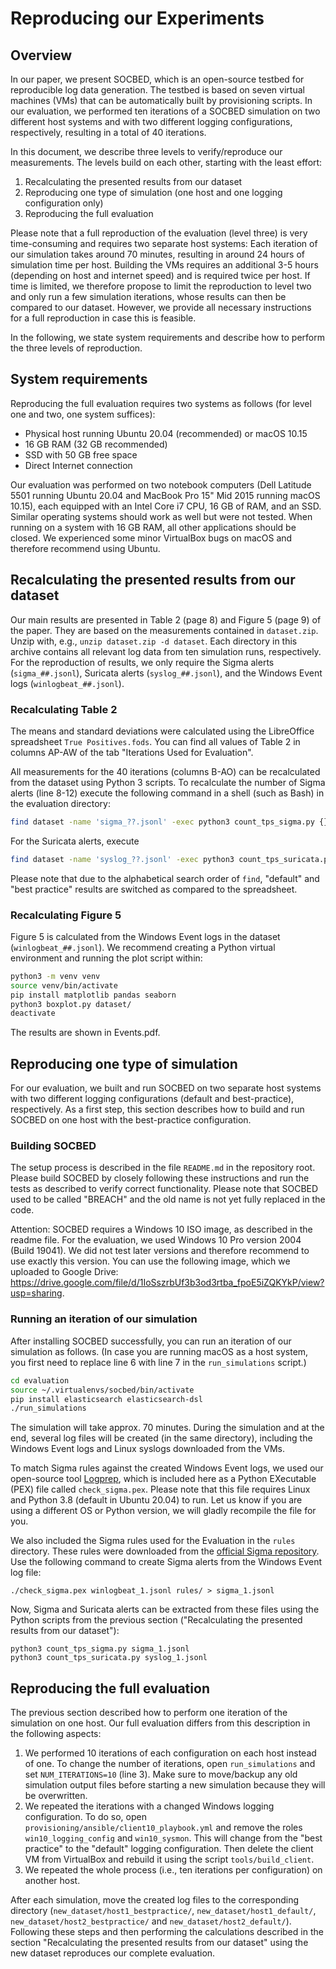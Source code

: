 # Reproducing our Experiments

## Overview

In our paper, we present SOCBED, which is an open-source testbed for reproducible log data generation.
The testbed is based on seven virtual machines (VMs) that can be automatically built by provisioning scripts.
In our evaluation, we performed ten iterations of a SOCBED simulation on two different host systems and with two different logging configurations, respectively, resulting in a total of 40 iterations.

In this document, we describe three levels to verify/reproduce our measurements.
The levels build on each other, starting with the least effort:

1. Recalculating the presented results from our dataset
2. Reproducing one type of simulation (one host and one logging configuration only)
3. Reproducing the full evaluation

Please note that a full reproduction of the evaluation (level three) is very time-consuming and requires two separate host systems:
Each iteration of our simulation takes around 70 minutes, resulting in around 24 hours of simulation time per host.
Building the VMs requires an additional 3-5 hours (depending on host and internet speed) and is required twice per host.
If time is limited, we therefore propose to limit the reproduction to level two and only run a few simulation iterations, whose results can then be compared to our dataset.
However, we provide all necessary instructions for a full reproduction in case this is feasible.

In the following, we state system requirements and describe how to perform the three levels of reproduction.

## System requirements

Reproducing the full evaluation requires two systems as follows (for level one and two, one system suffices):

* Physical host running Ubuntu 20.04 (recommended) or macOS 10.15
* 16 GB RAM (32 GB recommended)
* SSD with 50 GB free space
* Direct Internet connection

Our evaluation was performed on two notebook computers (Dell Latitude 5501 running Ubuntu 20.04 and MacBook Pro 15" Mid 2015 running macOS 10.15), each equipped with an Intel Core i7 CPU, 16 GB of RAM, and an SSD.
Similar operating systems should work as well but were not tested.
When running on a system with 16 GB RAM, all other applications should be closed.
We experienced some minor VirtualBox bugs on macOS and therefore recommend using Ubuntu.

## Recalculating the presented results from our dataset

Our main results are presented in Table 2 (page 8) and Figure 5 (page 9) of the paper.
They are based on the measurements contained in `dataset.zip`.
Unzip with, e.g., `unzip dataset.zip -d dataset`.
Each directory in this archive contains all relevant log data from ten simulation runs, respectively.
For the reproduction of results, we only require the Sigma alerts (`sigma_##.jsonl`), Suricata alerts (`syslog_##.jsonl`), and the Windows Event logs (`winlogbeat_##.jsonl`).

### Recalculating Table 2

The means and standard deviations were calculated using the LibreOffice spreadsheet `True Positives.fods`.
You can find all values of Table 2 in columns AP-AW of the tab "Iterations Used for Evaluation".

All measurements for the 40 iterations (columns B-AO) can be recalculated from the dataset using Python 3 scripts.
To recalculate the number of Sigma alerts (line 8-12) execute the following command in a shell (such as Bash) in the evaluation directory:

```sh
find dataset -name 'sigma_??.jsonl' -exec python3 count_tps_sigma.py {} \;
```

For the Suricata alerts, execute

```sh
find dataset -name 'syslog_??.jsonl' -exec python3 count_tps_suricata.py {} \;
```

Please note that due to the alphabetical search order of `find`, "default" and "best practice" results are switched as compared to the spreadsheet.

### Recalculating Figure 5

Figure 5 is calculated from the Windows Event logs in the dataset (`winlogbeat_##.jsonl`).
We recommend creating a Python virtual environment and running the plot script within:

```sh
python3 -m venv venv
source venv/bin/activate
pip install matplotlib pandas seaborn
python3 boxplot.py dataset/
deactivate
```

The results are shown in Events.pdf.

## Reproducing one type of simulation

For our evaluation, we built and run SOCBED on two separate host systems with two different logging configurations (default and best-practice), respectively.
As a first step, this section describes how to build and run SOCBED on one host with the best-practice configuration.

### Building SOCBED

The setup process is described in the file `README.md` in the repository root.
Please build SOCBED by closely following these instructions and run the tests as described to verify correct functionality.
Please note that SOCBED used to be called "BREACH" and the old name is not yet fully replaced in the code.

Attention: SOCBED requires a Windows 10 ISO image, as described in the readme file.
For the evaluation, we used Windows 10 Pro version 2004 (Build 19041).
We did not test later versions and therefore recommend to use exactly this version.
You can use the following image, which we uploaded to Google Drive: https://drive.google.com/file/d/1IoSszrbUf3b3od3rtba_fpoE5iZQKYkP/view?usp=sharing.

### Running an iteration of our simulation

After installing SOCBED successfully, you can run an iteration of our simulation as follows.
(In case you are running macOS as a host system, you first need to replace line 6 with line 7 in the `run_simulations` script.)

```sh
cd evaluation
source ~/.virtualenvs/socbed/bin/activate
pip install elasticsearch elasticsearch-dsl
./run_simulations
```

The simulation will take approx. 70 minutes.
During the simulation and at the end, several log files will be created (in the same directory), including the Windows Event logs and Linux syslogs downloaded from the VMs.

To match Sigma rules against the created Windows Event logs, we used our open-source tool [Logprep](https://github.com/fkie-cad/Logprep), which is included here as a Python EXecutable (PEX) file called `check_sigma.pex`.
Please note that this file requires Linux and Python 3.8 (default in Ubuntu 20.04) to run.
Let us know if you are using a different OS or Python version, we will gladly recompile the file for you.

We also included the Sigma rules used for the Evaluation in the `rules` directory.
These rules were downloaded from the [official Sigma repository](https://github.com/SigmaHQ/sigma).
Use the following command to create Sigma alerts from the Windows Event log file:

```
./check_sigma.pex winlogbeat_1.jsonl rules/ > sigma_1.jsonl
```

Now, Sigma and Suricata alerts can be extracted from these files using the Python scripts from the previous section ("Recalculating the presented results from our dataset"):

```
python3 count_tps_sigma.py sigma_1.jsonl
python3 count_tps_suricata.py syslog_1.jsonl
```

## Reproducing the full evaluation

The previous section described how to perform one iteration of the simulation on one host.
Our full evaluation differs from this description in the following aspects:

1. We performed 10 iterations of each configuration on each host instead of one. To change the number of iterations, open `run_simulations` and set `NUM_ITERATIONS=10` (line 3). Make sure to move/backup any old simulation output files before starting a new simulation because they will be overwritten.
1. We repeated the iterations with a changed Windows logging configuration. To do so, open `provisioning/ansible/client10_playbook.yml` and remove the roles `win10_logging_config` and `win10_sysmon`. This will change from the "best practice" to the "default" logging configuration. Then delete the client VM from VirtualBox and rebuild it using the script `tools/build_client`.
1. We repeated the whole process (i.e., ten iterations per configuration) on another host.

After each simulation, move the created log files to the corresponding directory (`new_dataset/host1_bestpractice/`, `new_dataset/host1_default/`, `new_dataset/host2_bestpractice/` and `new_dataset/host2_default/`). Following these steps and then performing the calculations described in the section "Recalculating the presented results from our dataset" using the new dataset reproduces our complete evaluation.
